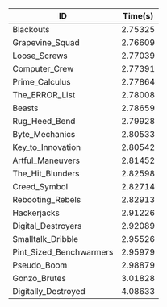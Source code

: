 |ID|Time(s)|
|-|-|
|Blackouts|2.75325|
|Grapevine_Squad|2.76609|
|Loose_Screws|2.77039|
|Computer_Crew|2.77391|
|Prime_Calculus|2.77864|
|The_ERROR_List|2.78008|
|Beasts|2.78659|
|Rug_Heed_Bend|2.79928|
|Byte_Mechanics|2.80533|
|Key_to_Innovation|2.80542|
|Artful_Maneuvers|2.81452|
|The_Hit_Blunders|2.82598|
|Creed_Symbol|2.82714|
|Rebooting_Rebels|2.82913|
|Hackerjacks|2.91226|
|Digital_Destroyers|2.92089|
|Smalltalk_Dribble|2.95526|
|Pint_Sized_Benchwarmers|2.95979|
|Pseudo_Boom|2.98879|
|Gonzo_Brutes|3.01828|
|Digitally_Destroyed|4.08633|
